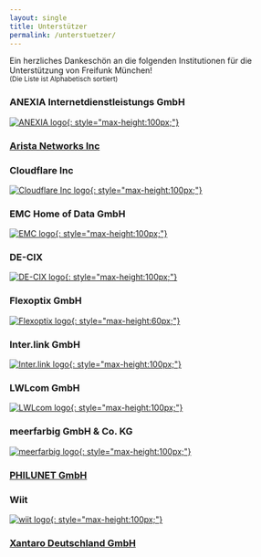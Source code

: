 ```yaml
---
layout: single
title: Unterstützer
permalink: /unterstuetzer/
---
```


Ein herzliches Dankeschön an die folgenden Institutionen für die Unterstützung von Freifunk München!  
<small>(Die Liste ist Alphabetisch sortiert)</small>

### ANEXIA Internetdienstleistungs GmbH

[![ANEXIA logo](/assets/unterstuetzung/anexia.jpg){: style="max-height:100px;"}][anexia]

### [Arista Networks Inc][arista]

### Cloudflare Inc

[![Cloudflare Inc logo](/assets/unterstuetzung/cf-logo.webp){: style="max-height:100px;"}][cloudflare]

### EMC Home of Data GmbH

[![EMC logo](/assets/unterstuetzung/emc-logo.svg){: style="max-height:100px;"}][emc-homeofdata]

### DE-CIX

[![DE-CIX logo](/assets/unterstuetzung/decix_logo.svg){: style="max-height:100px;"}][de-cix]

### Flexoptix GmbH

[![Flexoptix logo](/assets/unterstuetzung/flexoptix.png){: style="max-height:60px;"}][flexoptix]

### Inter.link GmbH

[![Inter.link logo](/assets/unterstuetzung/interlink_logo.svg){: style="max-height:100px;"}][interlink]

### LWLcom GmbH

[![LWLcom logo](/assets/unterstuetzung/lwlcom.jpg){: style="max-height:100px;"}][lwlcom]

### meerfarbig GmbH & Co. KG

[![meerfarbig logo](/assets/unterstuetzung/meerfarbig.jpeg){: style="max-height:100px;"}][meerfarbig]

### [PHILUNET GmbH][philunet]

### Wiit

[![wiit logo](/assets/unterstuetzung/wiit.png){: style="max-height:100px;"}][wiit]

### [Xantaro Deutschland GmbH][xantaro]

[anexia]: https://www.anexia.com/
[emc-homeofdata]: https://www.emc-homeofdata.de/
[flexoptix]: https://www.flexoptix.net/
[meerfarbig]: https://meerfarbig.net/
[interlink]: https://inter.link/
[wiit]: https://www.wiit.cloud/
[cloudflare]: https://www.cloudflare.com/
[arista]: https://www.arista.com/
[xantaro]: https://www.xantaro.net/
[de-cix]: https://www.de-cix.net/
[lwlcom]: https://www.lwlcom.net/
[philunet]: https://philunet.de/

